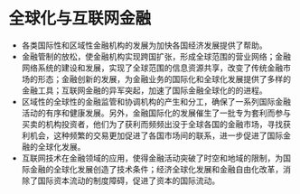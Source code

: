 # 全球化与互联网金融

* 各类国际性和区域性金融机构的发展为加快各国经济发展提供了帮助。
* 金融管制的放松，使金融机构实现跨国扩张，形成全球范围的营业网络；金融网络系统的建设和发展，实现了全球范围的信息资源共享，改变了传统金融市场的形态；金融创新的发展，为金融业务的国际化和全球化发展提供了多样的金融工具；互联网金融的异军突起，加速了国际金融全球化的的进程。
* 区域性的全球性的金融监管和协调机构的产生和分工，确保了一系列国际金融活动的有序和健康发展。另外，金融国际化的发展催生了一批专为套利而参与买卖的机构投资者，他们为了获利而频频出没于全球各国的金融市场，寻找获利机会，这种频繁的交易更加促进了各国市场间的联系，进一步促进了国际金融的全球化发展。
* 互联网技术在金融领域的应用，使得金融活动突破了时空和地域的限制，为国际金融的全球化发展创造了技术条件；经济全球化发展和金融自由化改革，消除了国际资本流动的制度障碍，促进了资本的国际流动。